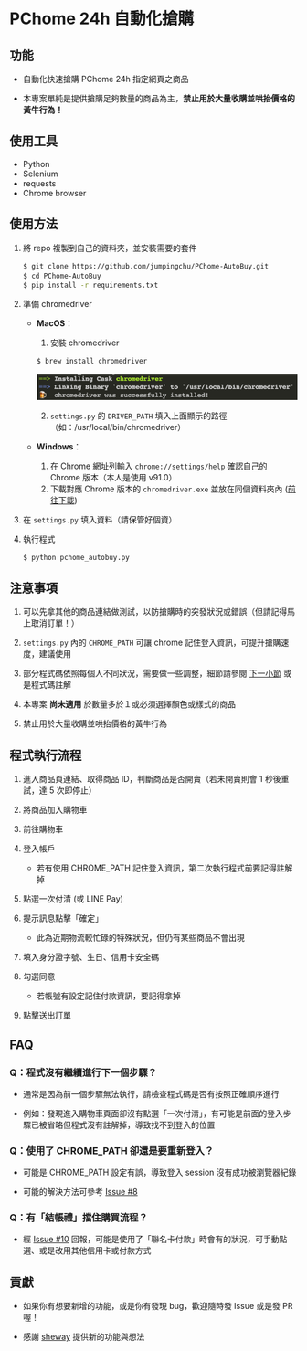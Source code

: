 # PChome 24h 自動化搶購

## 功能

* 自動化快速搶購 PChome 24h 指定網頁之商品
  
* 本專案單純是提供搶購足夠數量的商品為主，**禁止用於大量收購並哄抬價格的黃牛行為！**

## 使用工具

* Python
* Selenium
* requests
* Chrome browser

## 使用方法

1. 將 repo 複製到自己的資料夾，並安裝需要的套件
    ```bash
    $ git clone https://github.com/jumpingchu/PChome-AutoBuy.git
    $ cd PChome-AutoBuy
    $ pip install -r requirements.txt
    ```
2. 準備 chromedriver
   
   * **MacOS**：
      1. 安裝 chromedriver
        ```bash
        $ brew install chromedriver
        ```
        ![install_driver_mac](images/install_driver_mac.png)

      2. `settings.py` 的 `DRIVER_PATH` 填入上面顯示的路徑（如：/usr/local/bin/chromedriver）
   
   * **Windows**：
      1. 在 Chrome 網址列輸入 `chrome://settings/help` 確認自己的 Chrome 版本（本人是使用 v91.0）
      2. 下載對應 Chrome 版本的 `chromedriver.exe` 並放在同個資料夾內 ([前往下載](https://sites.google.com/chromium.org/driver/))
   
3. 在 `settings.py` 填入資料（請保管好個資）
   
4. 執行程式
    ```bash
    $ python pchome_autobuy.py
    ```

## 注意事項
1. 可以先拿其他的商品連結做測試，以防搶購時的突發狀況或錯誤（但請記得馬上取消訂單！）
   
2. `settings.py` 內的 `CHROME_PATH` 可讓 chrome 記住登入資訊，可提升搶購速度，建議使用
   
3. 部分程式碼依照每個人不同狀況，需要做一些調整，細節請參閱 [下一小節](#程式執行流程) 或是程式碼註解
     
4. 本專案 **尚未適用** 於數量多於１或必須選擇顏色或樣式的商品

5. 禁止用於大量收購並哄抬價格的黃牛行為

## 程式執行流程

1. 進入商品頁連結、取得商品 ID，判斷商品是否開賣（若未開賣則會 1 秒後重試，達 5 次即停止）
   
2. 將商品加入購物車
   
3. 前往購物車
   
4. 登入帳戶
    * 若有使用 CHROME_PATH 記住登入資訊，第二次執行程式前要記得註解掉
   
5. 點選一次付清 (或 LINE Pay)
   
6. 提示訊息點擊「確定」
    * 此為近期物流較忙碌的特殊狀況，但仍有某些商品不會出現
   
7. 填入身分證字號、生日、信用卡安全碼
   
8. 勾選同意
    * 若帳號有設定記住付款資訊，要記得拿掉
    
9. 點擊送出訂單

## FAQ
  
### Q：程式沒有繼續進行下一個步驟？

* 通常是因為前一個步驟無法執行，請檢查程式碼是否有按照正確順序進行
  
* 例如：發現進入購物車頁面卻沒有點選「一次付清」，有可能是前面的登入步驟已被省略但程式沒有註解掉，導致找不到登入的位置

### Q：使用了 CHROME_PATH 卻還是要重新登入？

* 可能是 CHROME_PATH 設定有誤，導致登入 session 沒有成功被瀏覽器紀錄
  
* 可能的解決方法可參考 [Issue #8](https://github.com/jumpingchu/PChome-AutoBuy/issues/8)

### Q：有「結帳禮」擋住購買流程？

* 經 [Issue #10](https://github.com/jumpingchu/PChome-AutoBuy/issues/10) 回報，可能是使用了「聯名卡付款」時會有的狀況，可手動點選、或是改用其他信用卡或付款方式

## 貢獻

* 如果你有想要新增的功能，或是你有發現 bug，歡迎隨時發 Issue 或是發 PR 喔！
  
* 感謝 [sheway](https://github.com/sheway) 提供新的功能與想法
